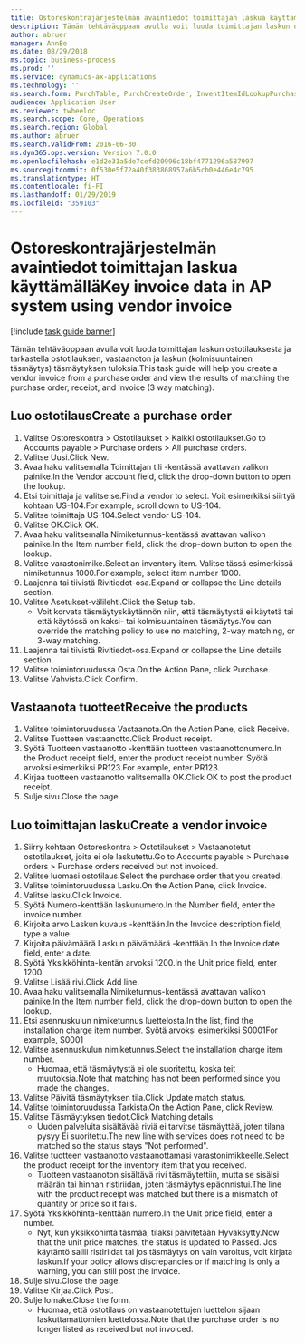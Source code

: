 ```yaml
---
title: Ostoreskontrajärjestelmän avaintiedot toimittajan laskua käyttämällä
description: Tämän tehtäväoppaan avulla voit luoda toimittajan laskun ostotilauksesta ja tarkastella ostotilauksen, vastaanoton ja laskun (kolmisuuntainen täsmäytys) täsmäytyksen tuloksia.
author: abruer
manager: AnnBe
ms.date: 08/29/2018
ms.topic: business-process
ms.prod: ''
ms.service: dynamics-ax-applications
ms.technology: ''
ms.search.form: PurchTable, PurchCreateOrder, InventItemIdLookupPurchase, PurchEditLines, VendEditInvoice, InventItemIdLookupSimple, VendInvoiceMatchingDetails
audience: Application User
ms.reviewer: twheeloc
ms.search.scope: Core, Operations
ms.search.region: Global
ms.author: abruer
ms.search.validFrom: 2016-06-30
ms.dyn365.ops.version: Version 7.0.0
ms.openlocfilehash: e1d2e31a5de7cefd20996c18bf4771296a587997
ms.sourcegitcommit: 0f530e5f72a40f383868957a6b5cb0e446e4c795
ms.translationtype: HT
ms.contentlocale: fi-FI
ms.lasthandoff: 01/29/2019
ms.locfileid: "359103"
---
```

# <a name="key-invoice-data-in-ap-system-using-vendor-invoice"></a><span data-ttu-id="ad8bb-103">Ostoreskontrajärjestelmän avaintiedot toimittajan laskua käyttämällä</span><span class="sxs-lookup"><span data-stu-id="ad8bb-103">Key invoice data in AP system using vendor invoice</span></span>

[!include [task guide banner](../../includes/task-guide-banner.md)]

<span data-ttu-id="ad8bb-104">Tämän tehtäväoppaan avulla voit luoda toimittajan laskun ostotilauksesta ja tarkastella ostotilauksen, vastaanoton ja laskun (kolmisuuntainen täsmäytys) täsmäytyksen tuloksia.</span><span class="sxs-lookup"><span data-stu-id="ad8bb-104">This task guide will help you create a vendor invoice from a purchase order and view the results of matching the purchase order, receipt, and invoice (3 way matching).</span></span>


## <a name="create-a-purchase-order"></a><span data-ttu-id="ad8bb-105">Luo ostotilaus</span><span class="sxs-lookup"><span data-stu-id="ad8bb-105">Create a purchase order</span></span>
1. <span data-ttu-id="ad8bb-106">Valitse Ostoreskontra > Ostotilaukset > Kaikki ostotilaukset.</span><span class="sxs-lookup"><span data-stu-id="ad8bb-106">Go to Accounts payable > Purchase orders > All purchase orders.</span></span>
2. <span data-ttu-id="ad8bb-107">Valitse Uusi.</span><span class="sxs-lookup"><span data-stu-id="ad8bb-107">Click New.</span></span>
3. <span data-ttu-id="ad8bb-108">Avaa haku valitsemalla Toimittajan tili -kentässä avattavan valikon painike.</span><span class="sxs-lookup"><span data-stu-id="ad8bb-108">In the Vendor account field, click the drop-down button to open the lookup.</span></span>
4. <span data-ttu-id="ad8bb-109">Etsi toimittaja ja valitse se.</span><span class="sxs-lookup"><span data-stu-id="ad8bb-109">Find a vendor to select.</span></span> <span data-ttu-id="ad8bb-110">Voit esimerkiksi siirtyä kohtaan US-104.</span><span class="sxs-lookup"><span data-stu-id="ad8bb-110">For example, scroll down to US-104.</span></span>
5. <span data-ttu-id="ad8bb-111">Valitse toimittaja US-104.</span><span class="sxs-lookup"><span data-stu-id="ad8bb-111">Select vendor US-104.</span></span>
6. <span data-ttu-id="ad8bb-112">Valitse OK.</span><span class="sxs-lookup"><span data-stu-id="ad8bb-112">Click OK.</span></span>
7. <span data-ttu-id="ad8bb-113">Avaa haku valitsemalla Nimiketunnus-kentässä avattavan valikon painike.</span><span class="sxs-lookup"><span data-stu-id="ad8bb-113">In the Item number field, click the drop-down button to open the lookup.</span></span>
8. <span data-ttu-id="ad8bb-114">Valitse varastonimike.</span><span class="sxs-lookup"><span data-stu-id="ad8bb-114">Select an inventory item.</span></span> <span data-ttu-id="ad8bb-115">Valitse tässä esimerkissä nimiketunnus 1000.</span><span class="sxs-lookup"><span data-stu-id="ad8bb-115">For example, select item number 1000.</span></span>
9. <span data-ttu-id="ad8bb-116">Laajenna tai tiivistä Rivitiedot-osa.</span><span class="sxs-lookup"><span data-stu-id="ad8bb-116">Expand or collapse the Line details section.</span></span>
10. <span data-ttu-id="ad8bb-117">Valitse Asetukset-välilehti.</span><span class="sxs-lookup"><span data-stu-id="ad8bb-117">Click the Setup tab.</span></span>
    * <span data-ttu-id="ad8bb-118">Voit korvata täsmäytyskäytännön niin, että täsmäytystä ei käytetä tai että käytössä on kaksi- tai kolmisuuntainen täsmäytys.</span><span class="sxs-lookup"><span data-stu-id="ad8bb-118">You can override the matching policy to use no matching, 2-way matching, or 3-way matching.</span></span>  
11. <span data-ttu-id="ad8bb-119">Laajenna tai tiivistä Rivitiedot-osa.</span><span class="sxs-lookup"><span data-stu-id="ad8bb-119">Expand or collapse the Line details section.</span></span>
12. <span data-ttu-id="ad8bb-120">Valitse toimintoruudussa Osta.</span><span class="sxs-lookup"><span data-stu-id="ad8bb-120">On the Action Pane, click Purchase.</span></span>
13. <span data-ttu-id="ad8bb-121">Valitse Vahvista.</span><span class="sxs-lookup"><span data-stu-id="ad8bb-121">Click Confirm.</span></span>

## <a name="receive-the-products"></a><span data-ttu-id="ad8bb-122">Vastaanota tuotteet</span><span class="sxs-lookup"><span data-stu-id="ad8bb-122">Receive the products</span></span>
1. <span data-ttu-id="ad8bb-123">Valitse toimintoruudussa Vastaanota.</span><span class="sxs-lookup"><span data-stu-id="ad8bb-123">On the Action Pane, click Receive.</span></span>
2. <span data-ttu-id="ad8bb-124">Valitse Tuotteen vastaanotto.</span><span class="sxs-lookup"><span data-stu-id="ad8bb-124">Click Product receipt.</span></span>
3. <span data-ttu-id="ad8bb-125">Syötä Tuotteen vastaanotto -kenttään tuotteen vastaanottonumero.</span><span class="sxs-lookup"><span data-stu-id="ad8bb-125">In the Product receipt field, enter the product receipt number.</span></span> <span data-ttu-id="ad8bb-126">Syötä arvoksi esimerkiksi PR123.</span><span class="sxs-lookup"><span data-stu-id="ad8bb-126">For example, enter PR123.</span></span>
4. <span data-ttu-id="ad8bb-127">Kirjaa tuotteen vastaanotto valitsemalla OK.</span><span class="sxs-lookup"><span data-stu-id="ad8bb-127">Click OK to post the product receipt.</span></span>
5. <span data-ttu-id="ad8bb-128">Sulje sivu.</span><span class="sxs-lookup"><span data-stu-id="ad8bb-128">Close the page.</span></span>

## <a name="create-a-vendor-invoice"></a><span data-ttu-id="ad8bb-129">Luo toimittajan lasku</span><span class="sxs-lookup"><span data-stu-id="ad8bb-129">Create a vendor invoice</span></span>
1. <span data-ttu-id="ad8bb-130">Siirry kohtaan Ostoreskontra > Ostotilaukset > Vastaanotetut ostotilaukset, joita ei ole laskutettu.</span><span class="sxs-lookup"><span data-stu-id="ad8bb-130">Go to Accounts payable > Purchase orders > Purchase orders received but not invoiced.</span></span>
2. <span data-ttu-id="ad8bb-131">Valitse luomasi ostotilaus.</span><span class="sxs-lookup"><span data-stu-id="ad8bb-131">Select the purchase order that you created.</span></span>
3. <span data-ttu-id="ad8bb-132">Valitse toimintoruudussa Lasku.</span><span class="sxs-lookup"><span data-stu-id="ad8bb-132">On the Action Pane, click Invoice.</span></span>
4. <span data-ttu-id="ad8bb-133">Valitse lasku.</span><span class="sxs-lookup"><span data-stu-id="ad8bb-133">Click Invoice.</span></span>
5. <span data-ttu-id="ad8bb-134">Syötä Numero-kenttään laskunumero.</span><span class="sxs-lookup"><span data-stu-id="ad8bb-134">In the Number field, enter the invoice number.</span></span>
6. <span data-ttu-id="ad8bb-135">Kirjoita arvo Laskun kuvaus -kenttään.</span><span class="sxs-lookup"><span data-stu-id="ad8bb-135">In the Invoice description field, type a value.</span></span>
7. <span data-ttu-id="ad8bb-136">Kirjoita päivämäärä Laskun päivämäärä -kenttään.</span><span class="sxs-lookup"><span data-stu-id="ad8bb-136">In the Invoice date field, enter a date.</span></span>
8. <span data-ttu-id="ad8bb-137">Syötä Yksikköhinta-kentän arvoksi 1200.</span><span class="sxs-lookup"><span data-stu-id="ad8bb-137">In the Unit price field, enter 1200.</span></span>
9. <span data-ttu-id="ad8bb-138">Valitse Lisää rivi.</span><span class="sxs-lookup"><span data-stu-id="ad8bb-138">Click Add line.</span></span>
10. <span data-ttu-id="ad8bb-139">Avaa haku valitsemalla Nimiketunnus-kentässä avattavan valikon painike.</span><span class="sxs-lookup"><span data-stu-id="ad8bb-139">In the Item number field, click the drop-down button to open the lookup.</span></span>
11. <span data-ttu-id="ad8bb-140">Etsi asennuskulun nimiketunnus luettelosta.</span><span class="sxs-lookup"><span data-stu-id="ad8bb-140">In the list, find the installation charge item number.</span></span> <span data-ttu-id="ad8bb-141">Syötä arvoksi esimerkiksi S0001</span><span class="sxs-lookup"><span data-stu-id="ad8bb-141">For example, S0001</span></span>
12. <span data-ttu-id="ad8bb-142">Valitse asennuskulun nimiketunnus.</span><span class="sxs-lookup"><span data-stu-id="ad8bb-142">Select the installation charge item number.</span></span>
    * <span data-ttu-id="ad8bb-143">Huomaa, että täsmäytystä ei ole suoritettu, koska teit muutoksia.</span><span class="sxs-lookup"><span data-stu-id="ad8bb-143">Note that matching has not been performed since you made the changes.</span></span>  
13. <span data-ttu-id="ad8bb-144">Valitse Päivitä täsmäytyksen tila.</span><span class="sxs-lookup"><span data-stu-id="ad8bb-144">Click Update match status.</span></span>
14. <span data-ttu-id="ad8bb-145">Valitse toimintoruudussa Tarkista.</span><span class="sxs-lookup"><span data-stu-id="ad8bb-145">On the Action Pane, click Review.</span></span>
15. <span data-ttu-id="ad8bb-146">Valitse Täsmäytyksen tiedot.</span><span class="sxs-lookup"><span data-stu-id="ad8bb-146">Click Matching details.</span></span>
    * <span data-ttu-id="ad8bb-147">Uuden palveluita sisältävää riviä ei tarvitse täsmäyttää, joten tilana pysyy Ei suoritettu.</span><span class="sxs-lookup"><span data-stu-id="ad8bb-147">The new line with services does not need to be matched so the status stays "Not performed".</span></span>  
16. <span data-ttu-id="ad8bb-148">Valitse tuotteen vastaanotto vastaanottamasi varastonimikkeelle.</span><span class="sxs-lookup"><span data-stu-id="ad8bb-148">Select the product receipt for the inventory item that you received.</span></span>
    * <span data-ttu-id="ad8bb-149">Tuotteen vastaanoton sisältävä rivi täsmäytettiin, mutta se sisälsi määrän tai hinnan ristiriidan, joten täsmäytys epäonnistui.</span><span class="sxs-lookup"><span data-stu-id="ad8bb-149">The line with the product receipt was matched but there is a mismatch of quantity or price so it fails.</span></span>  
17. <span data-ttu-id="ad8bb-150">Syötä Yksikköhinta-kenttään numero.</span><span class="sxs-lookup"><span data-stu-id="ad8bb-150">In the Unit price field, enter a number.</span></span>
    * <span data-ttu-id="ad8bb-151">Nyt, kun yksikköhinta täsmää, tilaksi päivitetään Hyväksytty.</span><span class="sxs-lookup"><span data-stu-id="ad8bb-151">Now that the unit price matches, the status is updated to Passed.</span></span> <span data-ttu-id="ad8bb-152">Jos käytäntö sallii ristiriidat tai jos täsmäytys on vain varoitus, voit kirjata laskun.</span><span class="sxs-lookup"><span data-stu-id="ad8bb-152">If your policy allows discrepancies or if matching is only a warning, you can still post the invoice.</span></span>  
18. <span data-ttu-id="ad8bb-153">Sulje sivu.</span><span class="sxs-lookup"><span data-stu-id="ad8bb-153">Close the page.</span></span>
19. <span data-ttu-id="ad8bb-154">Valitse Kirjaa.</span><span class="sxs-lookup"><span data-stu-id="ad8bb-154">Click Post.</span></span>
20. <span data-ttu-id="ad8bb-155">Sulje lomake.</span><span class="sxs-lookup"><span data-stu-id="ad8bb-155">Close the form.</span></span>
    * <span data-ttu-id="ad8bb-156">Huomaa, että ostotilaus on vastaanotettujen luettelon sijaan laskuttamattomien luettelossa.</span><span class="sxs-lookup"><span data-stu-id="ad8bb-156">Note that the purchase order is no longer listed as received but not invoiced.</span></span>  

